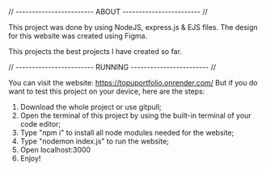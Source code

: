 // ------------------------ ABOUT ------------------------ //

This project was done by using NodeJS, express.js & EJS files.
The design for this website was created using Figma.

This projects the best projects I have created so far.

// ------------------------ RUNNING ------------------------ //

You can visit the website: https://topuportfolio.onrender.com/
But if you do want to test this project on your device, here are the steps:

  1) Download the whole project or use gitpull;
  2) Open the terminal of this project by using the built-in terminal of your code editor;
  3) Type "npm i" to install all node modules needed for the website;
  4) Type "nodemon index.js" to run the website;
  5) Open localhost:3000
  6) Enjoy!

